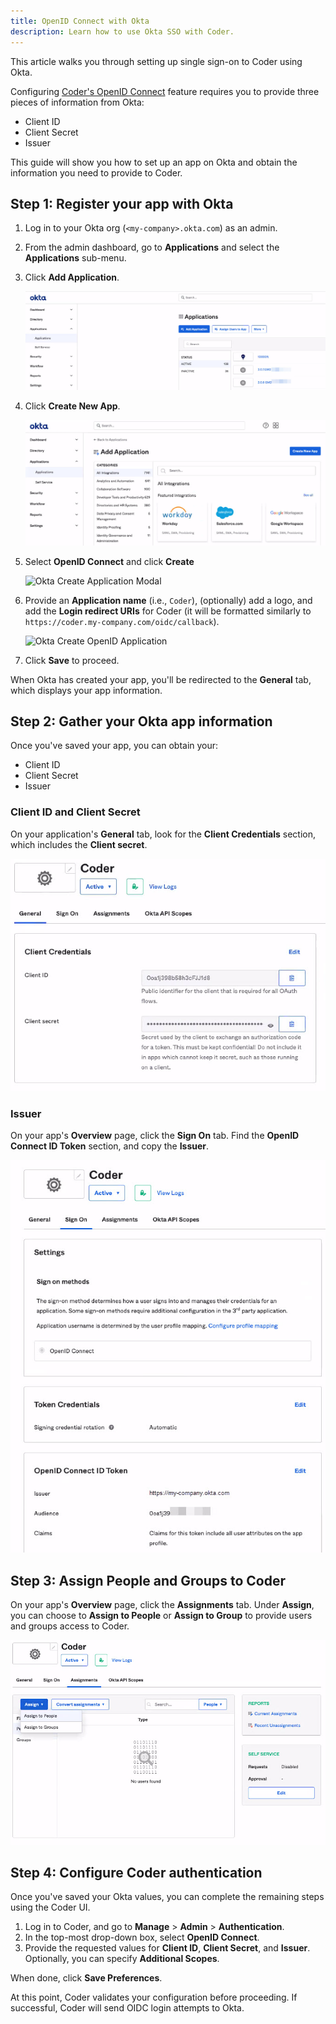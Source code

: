```yaml
---
title: OpenID Connect with Okta
description: Learn how to use Okta SSO with Coder.
---
```


This article walks you through setting up single sign-on to Coder using Okta.

Configuring
[Coder's OpenID Connect](../../admin/access-control/index.md#openid-connect)
feature requires you to provide three pieces of information from Okta:

- Client ID
- Client Secret
- Issuer

This guide will show you how to set up an app on Okta and obtain the information
you need to provide to Coder.

## Step 1: Register your app with Okta

1. Log in to your Okta org (`<my-company>.okta.com`) as an admin.
1. From the admin dashboard, go to **Applications** and select the
   **Applications** sub-menu.

1. Click **Add Application**.

   ![Okta Applications](../../assets/guides/admin/okta-add-app.jpg)

1. Click **Create New App**.

   ![Okta Add Application](../../assets/guides/admin/okta-create-new-app.jpg)

1. Select **OpenID Connect** and click **Create**

   ![Okta Create Application
Modal](../../assets/guides/admin/okta-custom-app-creation.jpg)

1. Provide an **Application name** (i.e., `Coder`), (optionally) add a logo, and
   add the **Login redirect URIs** for Coder (it will be formatted similarly to
   `https://coder.my-company.com/oidc/callback`).

   ![Okta Create OpenID
Application](../../assets/guides/admin/okta-create-openid-integration.jpg)

1. Click **Save** to proceed.

When Okta has created your app, you'll be redirected to the **General** tab,
which displays your app information.

## Step 2: Gather your Okta app information

Once you've saved your app, you can obtain your:

- Client ID
- Client Secret
- Issuer

### Client ID and Client Secret

On your application's **General** tab, look for the **Client Credentials**
section, which includes the **Client secret**.

![Client ID and Secret](../../assets/guides/admin/okta-client-id-and-secret.jpg)

### Issuer

On your app's **Overview** page, click the **Sign On** tab. Find the **OpenID
Connect ID Token** section, and copy the **Issuer**.

![Issuer](../../assets/guides/admin/okta-issuer.jpg)

## Step 3: Assign People and Groups to Coder

On your app's **Overview** page, click the **Assignments** tab. Under
**Assign**, you can choose to **Assign to People** or **Assign to Group** to
provide users and groups access to Coder.

![Assignments](../../assets/guides/admin/okta-assign-app.jpg)

## Step 4: Configure Coder authentication

Once you've saved your Okta values, you can complete the remaining steps using
the Coder UI.

1. Log in to Coder, and go to **Manage** > **Admin** > **Authentication**.
1. In the top-most drop-down box, select **OpenID Connect**.
1. Provide the requested values for **Client ID**, **Client Secret**, and
   **Issuer**. Optionally, you can specify **Additional Scopes**.

When done, click **Save Preferences**.

At this point, Coder validates your configuration before proceeding. If
successful, Coder will send OIDC login attempts to Okta.
